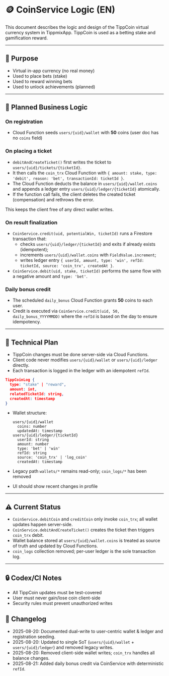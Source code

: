 # 🪙 CoinService Logic (EN)

This document describes the logic and design of the TippCoin virtual currency system in TippmixApp.
TippCoin is used as a betting stake and gamification reward.

---

## 🎯 Purpose

- Virtual in-app currency (no real money)
- Used to place bets (stake)
- Used to reward winning bets
- Used to unlock achievements (planned)

---

## 🧠 Planned Business Logic

### On registration

- Cloud Function seeds `users/{uid}/wallet` with **50** coins (user doc has no `coins` field)

### On placing a ticket

- `debitAndCreateTicket()` first writes the ticket to
  `users/{uid}/tickets/{ticketId}`.
- It then calls the `coin_trx` Cloud Function with
  `{ amount: stake, type: 'debit', reason: 'bet', transactionId: ticketId }`.
- The Cloud Function deducts the balance in
  `users/{uid}/wallet.coins` and appends a ledger entry
  `users/{uid}/ledger/{ticketId}` atomically.
- If the function call fails, the client deletes the created ticket
  (compensation) and rethrows the error.

This keeps the client free of any direct wallet writes.

### On result finalization

- `CoinService.credit(uid, potentialWin, ticketId)` runs a Firestore transaction that:
  - checks `users/{uid}/ledger/{ticketId}` and exits if already exists (idempotent);
  - increments `users/{uid}/wallet.coins` with `FieldValue.increment`;
  - writes ledger entry `{ userId, amount, type: 'win', refId: ticketId, source: 'coin_trx', createdAt }`.
- `CoinService.debit(uid, stake, ticketId)` performs the same flow with a negative amount and `type: 'bet'`.

### Daily bonus credit

- The scheduled `daily_bonus` Cloud Function grants **50** coins to each user.
- Credit is executed via `CoinService.credit(uid, 50, daily_bonus_YYYYMMDD)` where the `refId` is based on the day to ensure idempotency.

---

## 🧾 Technical Plan

- TippCoin changes must be done server-side via Cloud Functions.
- Client code never modifies `users/{uid}/wallet` or `users/{uid}/ledger` directly.
- Each transaction is logged in the ledger with an idempotent `refId`.

```json
TippCoinLog {
  type: "stake" | "reward",
  amount: int,
  relatedTicketId: string,
  createdAt: timestamp
}
```

- Wallet structure:

  ```
  users/{uid}/wallet
    coins: number
    updatedAt: timestamp
  users/{uid}/ledger/{ticketId}
    userId: string
    amount: number
    type: 'bet' | 'win'
    refId: string
    source: 'coin_trx' | 'log_coin'
    createdAt: timestamp
  ```
- Legacy path `wallets/*` remains read-only; `coin_logs/*` has been removed
- UI should show recent changes in profile

---

## ⚠️ Current Status

- `CoinService.debitCoin` and `creditCoin` only invoke `coin_trx`; all wallet updates happen server-side.
- `CoinService.debitAndCreateTicket()` creates the ticket then triggers `coin_trx` debit.
- Wallet balance stored at `users/{uid}/wallet.coins` is treated as source of truth and updated by Cloud Functions.
- `coin_logs` collection removed; per-user ledger is the sole transaction log.

---

## 🔒 Codex/CI Notes

- All TippCoin updates must be test-covered
- User must never gain/lose coin client-side
- Security rules must prevent unauthorized writes

## 📘 Changelog

- 2025-08-20: Documented dual-write to user-centric wallet & ledger and registration seeding.
- 2025-08-20: Updated to single SoT (`users/{uid}/wallet` + `users/{uid}/ledger`) and removed legacy writes.
- 2025-08-20: Removed client-side wallet writes; `coin_trx` handles all balance changes.
- 2025-08-21: Added daily bonus credit via CoinService with deterministic `refId`.
